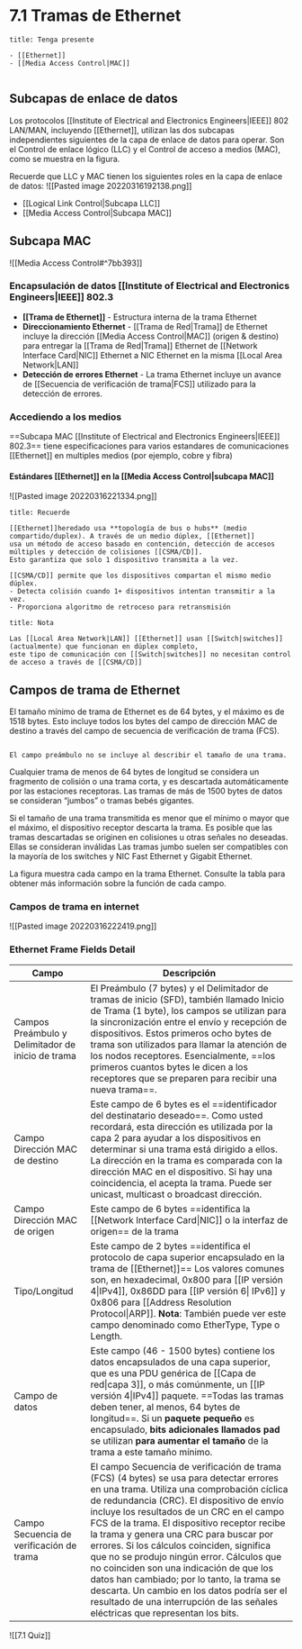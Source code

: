 # 7.1 Tramas de Ethernet
```ad-hint
title: Tenga presente

- [[Ethernet]]
- [[Media Access Control|MAC]]


```

## Subcapas de enlace de datos
Los protocolos [[Institute of Electrical and Electronics Engineers|IEEE]] 802 LAN/MAN, incluyendo
[[Ethernet]], utilizan las dos subcapas independientes siguientes de la capa de enlace de datos
para operar. Son el Control de enlace lógico (LLC) y el Control de acceso a medios (MAC), como
se muestra en la figura.

Recuerde que LLC y MAC tienen los siguientes roles en la capa de enlace de datos:
![[Pasted image 20220316192138.png]]

- [[Logical Link Control|Subcapa LLC]]
- [[Media Access Control|Subcapa MAC]]

## Subcapa MAC
![[Media Access Control#^7bb393]]
### Encapsulación de datos [[Institute of Electrical and Electronics Engineers|IEEE]] 802.3
- **[[Trama de Ethernet]]** - Estructura interna de la trama Ethernet
- **Direccionamiento Ethernet** - [[Trama de Red|Trama]] de Ethernet incluye la dirección [[Media Access Control|MAC]]
(origen & destino) para entregar la [[Trama de Red|Trama]] Ethernet de [[Network Interface Card|NIC]] Ethernet a NIC
Ethernet en la misma [[Local Area Network|LAN]]
- **Detección de errores Ethernet** - La trama Ethernet incluye un avance de [[Secuencia de verificación de trama|FCS]]
utilizado para la detección de errores.

### Accediendo a los medios
==Subcapa MAC [[Institute of Electrical and Electronics Engineers|IEEE]] 802.3== tiene especificaciones para
varios estandares de comunicaciones [[Ethernet]] en multiples medios (por ejemplo, cobre y fibra)

#### Estándares [[Ethernet]] en la [[Media Access Control|subcapa MAC]]
![[Pasted image 20220316221334.png]]

```ad-important
title: Recuerde

[[Ethernet]]heredado usa **topología de bus o hubs** (medio compartido/duplex). A través de un medio dúplex, [[Ethernet]]
usa un método de acceso basado en contención, detección de accesos múltiples y detección de colisiones [[CSMA/CD]].
Esto garantiza que solo 1 dispositivo transmita a la vez.

[[CSMA/CD]] permite que los dispositivos compartan el mismo medio dúplex.
- Detecta colisión cuando 1+ dispositivos intentan transmitir a la vez.
- Proporciona algoritmo de retroceso para retransmisión

```

```ad-seealso
title: Nota

Las [[Local Area Network|LAN]] [[Ethernet]] usan [[Switch|switches]] (actualmente) que funcionan en dúplex completo,
este tipo de comunicación con [[Switch|switches]] no necesitan control de acceso a través de [[CSMA/CD]]

```


## Campos de trama de Ethernet
El tamaño mínimo de trama de Ethernet es de 64 bytes, y el máximo es de 1518 bytes. Esto incluye
todos los bytes del campo de dirección MAC de destino a través del campo de secuencia de verificación
de trama (FCS). 

```ad-important

El campo preámbulo no se incluye al describir el tamaño de una trama.

```

Cualquier trama de menos de 64 bytes de longitud se considera un fragmento de colisión o una trama
corta, y es descartada automáticamente por las estaciones receptoras. Las tramas de más de 1500 bytes
de datos se consideran “jumbos” o tramas bebés gigantes.

Si el tamaño de una trama transmitida es menor que el mínimo o mayor que el máximo, el dispositivo
receptor descarta la trama. Es posible que las tramas descartadas se originen en colisiones u otras
señales no deseadas. Ellas se consideran inválidas Las tramas jumbo suelen ser compatibles con la
mayoría de los switches y NIC Fast Ethernet y Gigabit Ethernet.

La figura muestra cada campo en la trama Ethernet. Consulte la tabla para obtener más información
sobre la función de cada campo.

### Campos de trama en internet
![[Pasted image 20220316222419.png]]

### Ethernet Frame Fields Detail
| Campo                                             | Descripción                                                                                                                                                                                                                                                                                                                                                                                                                                                                                                                                                                                                                                       |
| ------------------------------------------------- | ------------------------------------------------------------------------------------------------------------------------------------------------------------------------------------------------------------------------------------------------------------------------------------------------------------------------------------------------------------------------------------------------------------------------------------------------------------------------------------------------------------------------------------------------------------------------------------------------------------------------------------------------- |
| Campos Preámbulo y Delimitador de inicio de trama | El Preámbulo (7 bytes) y el Delimitador de tramas de inicio (SFD), también llamado Inicio de Trama (1 byte), los campos se utilizan para la sincronización entre el envío y recepción de dispositivos. Estos primeros ocho bytes de trama son utilizados para llamar la atención de los nodos receptores. Esencialmente, ==los primeros cuantos bytes le dicen a los receptores que se preparen para recibir una nueva trama==.                                                                                                                                                                                                                       |
| Campo Dirección MAC de destino                    | Este campo de 6 bytes es el ==identificador del destinatario deseado==. Como usted recordará, esta dirección es utilizada por la capa 2 para ayudar a los dispositivos en determinar si una trama está dirigido a ellos. La dirección en la trama es comparada con la dirección MAC en el dispositivo. Si hay una coincidencia, el acepta la trama. Puede ser unicast, multicast o broadcast dirección.                                                                                                                                                                                                                                               |
| Campo Dirección MAC de origen                     | Este campo de 6 bytes ==identifica la [[Network Interface Card\|NIC]] o la interfaz de origen== de la trama                                                                                                                                                                                                                                                                                                                                                                                                                                                                                                                                           | 
| Tipo/Longitud                                     | Este campo de 2 bytes ==identifica el protocolo de capa superior encapsulado en la trama de [[Ethernet]]== Los valores comunes son, en hexadecimal, 0x800 para [[IP versión 4\|IPv4]], 0x86DD para [[IP versión 6\| IPv6]] y 0x806 para [[Address Resolution Protocol\|ARP]]. **Nota**: También puede ver este campo denominado como EtherType, Type o Length.                                                                                                                                                                                                                                                                                        |
| Campo de datos                                    | Este campo (46 - 1500 bytes) contiene los datos encapsulados de una capa superior, que es una PDU genérica de [[Capa de red\|capa 3]], o más comúnmente, un [[IP versión 4\|IPv4]] paquete. ==Todas las tramas deben tener, al menos, 64 bytes de longitud==. Si un **paquete pequeño** es encapsulado, **bits adicionales llamados pad** se utilizan **para aumentar el tamaño** de la trama a este tamaño mínimo.                                                                                                                                                                                                                                                                                  |
| Campo Secuencia de verificación de trama          | El campo Secuencia de verificación de trama (FCS) (4 bytes) se usa para detectar errores en una trama. Utiliza una comprobación cíclica de redundancia (CRC). El dispositivo de envío incluye los resultados de un CRC en el campo FCS de la trama. El dispositivo receptor recibe la trama y genera una CRC para buscar por errores. Si los cálculos coinciden, significa que no se produjo ningún error. Cálculos que no coinciden son una indicación de que los datos han cambiado; por lo tanto, la trama se descarta. Un cambio en los datos podría ser el resultado de una interrupción de las señales eléctricas que representan los bits. |

![[7.1 Quiz]]